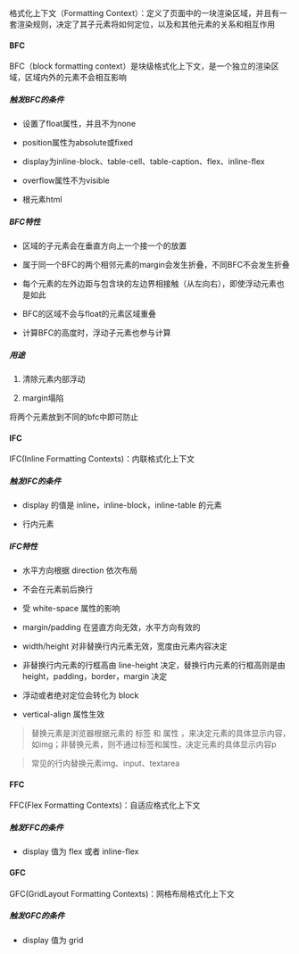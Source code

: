 格式化上下文（Formatting Context）：定义了页面中的一块渲染区域，并且有一套渲染规则，决定了其子元素将如何定位，以及和其他元素的关系和相互作用

#### BFC

BFC（block formatting context）是块级格式化上下文，是一个独立的渲染区域，区域内外的元素不会相互影响

##### 触发BFC的条件

- 设置了float属性，并且不为none

- position属性为absolute或fixed

- display为inline-block、table-cell、table-caption、flex、inline-flex

- overflow属性不为visible

- 根元素html

##### BFC特性

- 区域的子元素会在垂直方向上一个接一个的放置

- 属于同一个BFC的两个相邻元素的margin会发生折叠，不同BFC不会发生折叠

- 每个元素的左外边距与包含块的左边界相接触（从左向右），即使浮动元素也是如此

- BFC的区域不会与float的元素区域重叠

- 计算BFC的高度时，浮动子元素也参与计算

##### 用途

1. 清除元素内部浮动

2. margin塌陷

将两个元素放到不同的bfc中即可防止

#### IFC

IFC(Inline Formatting Contexts)：内联格式化上下文

##### 触发IFC的条件

- display 的值是 inline，inline-block，inline-table 的元素

- 行内元素

##### IFC特性

- 水平方向根据 direction 依次布局

- 不会在元素前后换行

- 受 white-space 属性的影响

- margin/padding 在竖直方向无效，水平方向有效的

- width/height 对非替换行内元素无效，宽度由元素内容决定

- 非替换行内元素的行框高由 line-height 决定，替换行内元素的行框高则是由 height，padding，border，margin 决定

- 浮动或者绝对定位会转化为 block

- vertical-align 属性生效

> 替换元素是浏览器根据元素的 标签 和 属性 ，来决定元素的具体显示内容，如img；非替换元素，则不通过标签和属性，决定元素的具体显示内容p

> 常见的行内替换元素img、input、textarea

#### FFC

FFC(Flex Formatting Contexts)：自适应格式化上下文

##### 触发FFC的条件

- display 值为 flex 或者 inline-flex

#### GFC

GFC(GridLayout Formatting Contexts)：网格布局格式化上下文

##### 触发GFC的条件

- display 值为 grid
